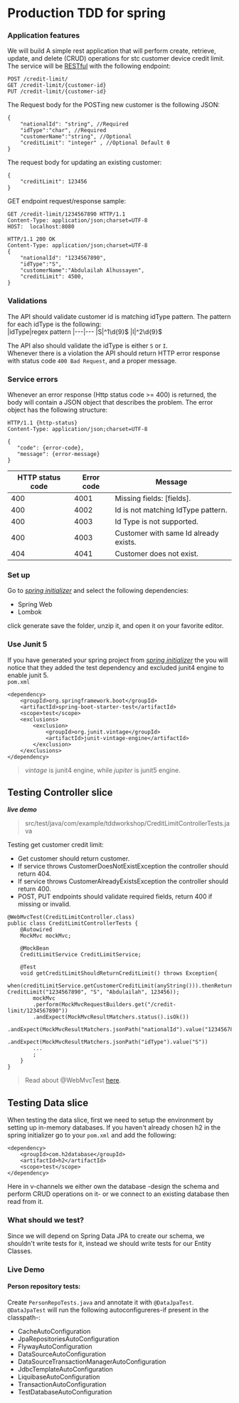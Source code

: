 # **Production TDD for spring**
### **Application features**
We will build A simple rest application that will perform create, retrieve, update, and delete (CRUD) operations for stc customer device credit limit.
The service will be [RESTful](https://restfulapi.net/) with the following endpoint:
```
POST /credit-limit/
GET /credit-limit/{customer-id}
PUT /credit-limit/{customer-id}
```
The Request body for the POSTing new customer is the following JSON:
```
{
    "nationalId": "string", //Required
    "idType":"char", //Required
    "customerName":"string", //Optional
    "creditLimit": "integer" , //Optional Default 0
}
```
The request body for updating an existing customer:
```
{
    "creditLimit": 123456
}
```

GET endpoint request/response sample:
```
GET /credit-limit/1234567890 HTTP/1.1
Content-Type: application/json;charset=UTF-8
HOST:  localhost:8080

HTTP/1.1 200 OK
Content-Type: application/json;charset=UTF-8
{
    "nationalId": "1234567890",
    "idType":"S",
    "customerName":"Abdulailah Alhussayen",
    "creditLimit": 4500,
}
``` 

### **Validations**
The API should validate customer id is matching idType pattern. The pattern for each idType is the following:  
|idType|regex pattern
|---|---
|S|^1\\d{9}$
|I|^2\\d{9}$

The API also should validate the idType is either `S` or `I`.  
Whenever there is a violation the API should return HTTP error response with status code `400 Bad Request`, and a proper message.  
### **Service errors**
Whenever an error response (Http status code >= 400) is returned, the body will contain a JSON object that describes the problem. The error object has the following structure:
```
HTTP/1.1 {http-status}
Content-Type: application/json;charset=UTF-8

{
   "code": {error-code},
   "message": {error-message}
}
```
| HTTP status code | Error code | Message
|---|---|---|
|400|4001|Missing fields: [fields].
|400|4002|Id is not matching IdType pattern.
|400|4003| Id Type is not supported.
|400|4003|Customer with same Id already exists.
|404|4041|Customer does not exist.


### **Set up**
Go to [*spring initializer*](start.spring.io) and select the following dependencies:
- Spring Web
- Lombok
   
click generate save the folder, unzip it, and open it on your favorite editor.
### **Use Junit 5**
If you have generated your spring project from [*spring initializer*](start.spring.io) the you will notice that they added the test dependency and excluded junit4 engine to enable junit 5.  
`pom.xml`
```
<dependency>
    <groupId>org.springframework.boot</groupId>
    <artifactId>spring-boot-starter-test</artifactId>
    <scope>test</scope>
    <exclusions>
        <exclusion>
            <groupId>org.junit.vintage</groupId>
            <artifactId>junit-vintage-engine</artifactId>
        </exclusion>
    </exclusions>
</dependency>
```
> *vintage* is junit4 engine, while *jupiter* is junit5 engine.
## **Testing Controller slice**
***live demo***  
> src/test/java/com/example/tddworkshop/CreditLimitControllerTests.java

Testing get customer credit limit:
- Get customer should return customer.
- If service throws CustomerDoesNotExistException the controller should return 404.
- If service throws CustomerAlreadyExistsException the controller should return 400.
- POST, PUT endpoints should validate required fields, return 400 if missing or invalid.
```
@WebMvcTest(CreditLimitController.class)
public class CreditLimitControllerTests {
    @Autowired
    MockMvc mockMvc;

    @MockBean
    CreditLimitService CreditLimitService;

    @Test
    void getCreditLimitShouldReturnCreditLimit() throws Exception{
        when(creditLimitService.getCustomerCreditLimit(anyString())).thenReturn(new CreditLimit("1234567890", "S", "Abdulailah", 123456));
        mockMvc
        .perform(MockMvcRequestBuilders.get("/credit-limit/1234567890"))
        .andExpect(MockMvcResultMatchers.status().isOk())
        .andExpect(MockMvcResultMatchers.jsonPath("nationalId").value("1234567890"))
        .andExpect(MockMvcResultMatchers.jsonPath("idType").value("S"))
        ...
        ;
    }
}
```
> Read about @WebMvcTest [here](https://docs.spring.io/spring-boot/docs/current/reference/htmlsingle/#boot-features-testing-spring-boot-applications-testing-autoconfigured-mvc-tests).  

## **Testing Data slice**
When testing the data slice, first we need to setup the environment by setting up in-memory databases.
If you haven't already chosen h2 in the spring initializer go to your `pom.xml` and add the following:
```
<dependency>
    <groupId>com.h2database</groupId>
    <artifactId>h2</artifactId>
    <scope>test</scope>
</dependency>
```
Here in v-channels we either own the database -design the schema and perform CRUD operations on it- or we connect to an existing database then read from it.
### **What should we test?**
Since we will depend on Spring Data JPA to create our schema, we shouldn't write tests for it, instead we should write tests for our Entity Classes.

### **Live Demo**
#### Person repository tests:
Create `PersonRepoTests.java` and annotate it with `@DataJpaTest`. `@DataJpaTest` will run the following autoconfigureres-if present in the classpath-:
- CacheAutoConfiguration
- JpaRepositoriesAutoConfiguration
- FlywayAutoConfiguration
- DataSourceAutoConfiguration
- DataSourceTransactionManagerAutoConfiguration
- JdbcTemplateAutoConfiguration
- LiquibaseAutoConfiguration
- TransactionAutoConfiguration
- TestDatabaseAutoConfiguration




